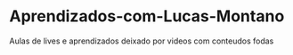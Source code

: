# Aprendizados-com-Lucas-Montano
Aulas de lives e aprendizados deixado por videos com conteudos fodas

